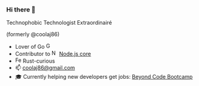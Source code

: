 ### Hi there 👋

<!--
**solderjs/solderjs** is a ✨ _special_ ✨ repository because its `README.md` (this file) appears on your GitHub profile.
-->

Technophobic Technologist Extraordinairé

(formerly @coolaj86)

- Lover of Go <img src="https://golang.org/favicon.ico" alt="Golang favicon" width="16" />
- Contributor to <img src="https://nodejs.org/static/images/favicons/favicon.ico" alt="Node.js favicon" width="16" /> [Node.js core](https://github.com/nodejs/node/commits?author=solderjs)
- <img src="https://rustacean.net/favicon.png" alt="Ferris (Rust Mascot) favicon" width="16" /> Rust-curious
- 📫 coolaj86@gmail.com
- 🎓 Currently helping new developers get jobs: [Beyond Code Bootcamp](https://beyondcodebootcamp.com)

